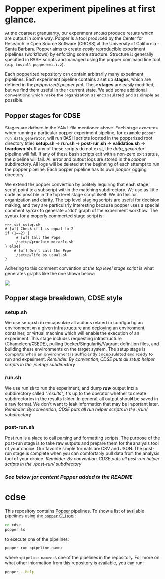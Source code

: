 # Popper experiment pipelines at first glance.

At the coarsest granularity, our experiment should produce results which are output in some way. Popper is a tool produced by the Center for Research in Open Source Software (CROSS) at the University of California - Santa Barbara. Popper aims to create *easily* reproducible experiment pipelines (workflows) by enforcing some structure. Structure is generally specified in BASH scripts and managed using the popper command line tool (```pip install popper==1.1.2```).

Each popperized repository can contain arbitrarily many experiment pipelines. Each experiment pipeline contains a set up **stages**, which are defined in the *popperized/.popper.yml*. These **stages** are easily modified, but we find them useful in their current state. We add some additional conventions which make the organization as encapsulated and as simple as possible.


## Popper stages for CDSE
Stages are defined in the YAML file mentioned above. Each stage executes when running a particular popper experiment pipeline, for example ```popper run data_generator```, will run BASH scripts located in the popperized root directory titled **setup.sh** -> **run.sh** -> **post-run.sh** -> **validation.sh** -> **teardown.sh**. If any of these scripts do not exist, the *data_generator* pipeline will fail. If any of these bash scripts exit with a non-zero exit status, the pipeline will fail. All error and output logs are stored in the *popper* subdirectory. All logs will be deleted at the beginning of each attempt to run the popper pipeline. Each popper pipeline has its own *popper* logging directory.

We extend the popper convention by politely requiring that each stage script point to a subscript within the matching subdirectory. We use as little code as possible in the top level stage script itself. We do this for organization and clarity. The top level staging scripts are useful for decision making, and they are particularly interesting because popper uses a special comment syntax to generate a 'dot' graph of the experiment workflow. The syntax for a properly commented stage script is:
````
>>> cat setup.sh
# [wf] Check if 1 is equal to 2
if (1==2) {
     # [wf] Call the Pope
    ./setup/proclaim_miracle.sh
} else{
    # [wf] Don't call the Pope
    ./setup/life_as_usual.sh
}
````

Adhering to this comment convention *at the top level stage script* is what generates graphs like the one shown below:

<img src='https://github.com/UNM-CARC/popperized/blob/master/pipelines/data_generator/wf.png?raw=true'></img>
## Popper stage breakdown, CDSE style
### setup.sh
We use setup.sh to encapsulate all actions related to configuring an environment on a given infrastructure and deploying an environment, container, or virtual machine which will enable the execution of an experiment. This stage includes requesting infrastructure (Chameleon/XSEDE), pulling Docker/Singularity/Vagrant definition files, and building these environments on the target system. The setup stage is complete when an environment is sufficiently encapsulated and ready to run and experiment. *Reminder: By convention, CDSE puts all setup helper scripts in the ./setup/ subdirectory*

### run.sh
We use run.sh to run the experiment, and dump ***raw*** output into a subdirectory called "*results*", it's up to the operator whether to create subdirectories in the results folder. In general, all output should be saved in a raw format. We don't want to leak information that may be important later. *Reminder: By convention, CDSE puts all run helper scripts in the ./run/ subdirectory*

### post-run.sh
Post run is a place to call parsing and formatting scripts. The purpose of the post-run stage is to take raw outputs and prepare them for the analysis tool of your choice. Our favorite simple formats are CSV and JSON. The post-run stage is complete when you can comfortably pull data from the analysis tool of your choice. *Reminder: By convention, CDSE puts all post-run helper scripts in the ./post-run/ subdirectory*

### *See below for content Popper added to the README*

# cdse

This repository contains [Popper](https://github.com/systemslab/popper)
pipelines. To show a list of available pipelines using the
[`popper` CLI tool](https://github.com/systemslab/popper):

```bash
cd cdse
popper ls
```

to execute one of the pipelines:

```bash
popper run <pipeline-name>
```

where `<pipeline-name>` is one of the pipelines in the repository.
For more on what other information from this repository is available,
you can run:

```bash
popper --help
```
